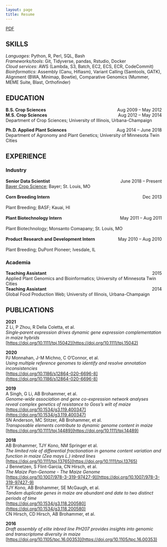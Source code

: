 ```yaml
---
layout: page
title: Resume
---
```


[<i class="fa fa-file-alt" aria-hidden="true"></i> PDF](/alexbrohammer-resume.pdf)

## SKILLS

*Languages*: Python, R, Perl, SQL, Bash<br>
*Frameworks/tools*: Git, Tidyverse, pandas, Rstudio, Docker<br>
*Cloud services*: AWS (Lambda, S3, Batch, EC2, ECS, ECR, CodeCommit)<br>
*Bioinformatics*: Assembly (Canu, Hifiasm), Variant Calling (Samtools, GATK), Alignment (BWA, Minimap, Bowtie), Comparative Genomics (Mummer, MEME Suite, Blast, Orthofinder)<br> 

## EDUCATION

**B.S. Crop Sciences**<span style="float:right;">Aug 2009 – May 2012</span><br>
**M.S. Crop Sciences**<span style="float:right;">Aug 2012 – May 2014</span><br>
Department of Crop Sciences; University of Illinois, Urbana-Champaign<br>

**Ph.D. Applied Plant Sciences**<span style="float:right;">Aug 2014 – June 2018</span><br>
Department of Agronomy and Plant Genetics; University of Minnesota Twin Cities<br>

## EXPERIENCE

### Industry  

**Senior Data Scientist**<span style="float:right;">June 2018 – Present</span><br>
[Bayer Crop Science](https://www.cropscience.bayer.us/); Bayer; St. Louis, MO<br>  
**Corn Breeding Intern**<span style="float:right;">Dec 2013</span><br>  
Plant Breeding; BASF; Kauai, HI<br>  
**Plant Biotechnology Intern**<span style="float:right;">May 2011 – Aug 2011</span><br>  
Plant Biotechnology; Monsanto Comapany; St. Louis, MO<br>  
**Product Research and Development Intern**<span style="float:right;">May 2010 – Aug 2010</span><br>  
Plant Breeding; DuPont Pioneer; Ivesdale, IL<br>  

### Academia  

**Teaching Assistant**<span style="float:right;">2015</span><br>
Applied Plant Genomics and Bioinformatics; University of Minnesota Twin Cities<br>
**Teaching Assistant**<span style="float:right;">2014</span><br>
Global Food Production Web; University of Illinois, Urbana-Champaign<br>  

## PUBLICATIONS  

**2021**<br> 
Z Li, P Zhou, R Della Coletta, et al.<br>
*Single‐parent expression drives dynamic gene expression complementation in maize hybrids*<br>
[https://doi.org/10.1111/tpj.15042](https://doi.org/10.1111/tpj.15042)<br>

**2020**<br>
PJ Monnahan, J-M Michno, C O’Connor, et al.<br>
*Using multiple reference genomes to identify and resolve annotation inconsistencies*<br> 
[https://doi.org/10.1186/s12864-020-6696-8](https://doi.org/10.1186/s12864-020-6696-8)<br>

**2019**<br> 
A Singh, G Li, AB Brohammer, et al.<br> 
*Genome-wide association and gene co-expression network analyses reveal complex genetics of resistance to Goss’s wilt of maize*<br>
[https://doi.org/10.1534/g3.119.400347](https://doi.org/10.1534/g3.119.400347)<br>
SN Anderson, MC Stitzer, AB Brohammer, et al.<br>
*Transposable elements contribute to dynamic genome content in maize*<br>
[https://doi.org/10.1111/tpj.14489](https://doi.org/10.1111/tpj.14489)<br> 


**2018**<br>
AB Brohammer, TJY Kono, NM Springer et al.<br>
*The limited role of differential fractionation in genome content variation and function in maize (Zea mays L.) inbred lines*<br>
[https://doi.org/10.1111/tpj.13765](https://doi.org/10.1111/tpj.13765)<br>
J Bennetzen, S Flint-Garcia, CN Hirsch, et al.<br>
*The Maize Pan-Genome - The Maize Genome*<br>
[https://doi.org/10.1007/978-3-319-97427-9](https://doi.org/10.1007/978-3-319-97427-9)<br>
TJY Kono, AB Brohammer, SE McGaugh, et al.<br>
*Tandem duplicate genes in maize are abundant and date to two distinct periods of time*<br>
[https://doi.org/10.1534/g3.118.200580](https://doi.org/10.1534/g3.118.200580)<br>
CN Hirsch, CD Hirsch, AB Brohammer, et al.<br>

**2016**<br>
*Draft assembly of elite inbred line PH207 provides insights into genomic and transcriptome diversity in maize*<br>
[https://doi.org/10.1105/tpc.16.00353](https://doi.org/10.1105/tpc.16.00353)<br>
